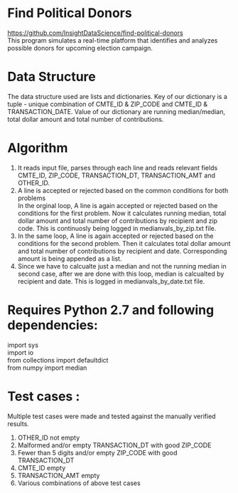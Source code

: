 # Find Political Donors # 
https://github.com/InsightDataScience/find-political-donors </br>
This program simulates a real-time platform that identifies and analyzes possible donors for upcoming election campaign. 
# Data Structure # 
The data structure used are lists and dictionaries. Key of our dictionary is a tuple - unique combination of CMTE_ID & ZIP_CODE and CMTE_ID & TRANSACTION_DATE. Value of our dictionary are running median/median, total dollar amount and total number of contributions.
# Algorithm # 
1. It reads input file, parses through each line and reads relevant fields CMTE_ID, ZIP_CODE, TRANSACTION_DT, TRANSACTION_AMT and OTHER_ID. </br>
2. A line is accepted or rejected based on the common conditions for both problems </br>
In the orginal loop, A line is again accepted or rejected based on the  conditions for the first problem. Now it calculates running median, total dollar amount and total number of contributions by recipient and zip code. This is continuosly being logged in medianvals_by_zip.txt file. </br>
3. In the same loop, A line is again accepted or rejected based on the  conditions for the second problem. Then it calculates total dollar amount and total number of contributions by recipient and date. Corresponding amount is being appended as a list. </br>
4. Since we have to calcualte just a median and not the running median in second case, after we are done with this loop, median is calcualted by recipient and date. This is logged in medianvals_by_date.txt file.</br>
# Requires Python 2.7 and following dependencies: # 
import sys <br />
import io <br />
from collections import defaultdict <br />
from numpy import median <br /> 
# Test cases : # 
Multiple test cases were made and tested against the manually verified results.
1. OTHER_ID not empty <br />
2. Malformed and/or empty TRANSACTION_DT with good ZIP_CODE <br />
3. Fewer than 5 digits and/or empty ZIP_CODE with good TRANSACTION_DT <br />
4. CMTE_ID empty <br />
5. TRANSACTION_AMT empty </br>
6. Various combinations of above test cases
